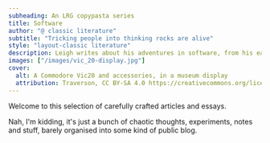```yaml
---
subheading: An LRG copypasta series
title: Software
author: "@ classic literature"
subtitle: "Tricking people into thinking rocks are alive"
style: "layout-classic literature"
description: Leigh writes about his adventures in software, from his early days sweating over a Vic20, through hacking Midi files on his Atari, making CD-roms for iMacs through to the present day.
images: ["/images/vic_20-display.jpg"]
cover:
  alt: A Commodore Vic20 and accessories, in a museum display
  attribution: Traverson, CC BY-SA 4.0 https://creativecommons.org/licenses/by-sa/4.0 , via [Wikimedia Commons](https://commons.wikimedia.org/wiki/File:VIC-20_Display.jpg)
---
```

Welcome to this selection of carefully crafted articles and essays.

Nah, I'm kidding, it's just a bunch of chaotic thoughts, experiments, notes and stuff, barely organised into some kind of public blog.
